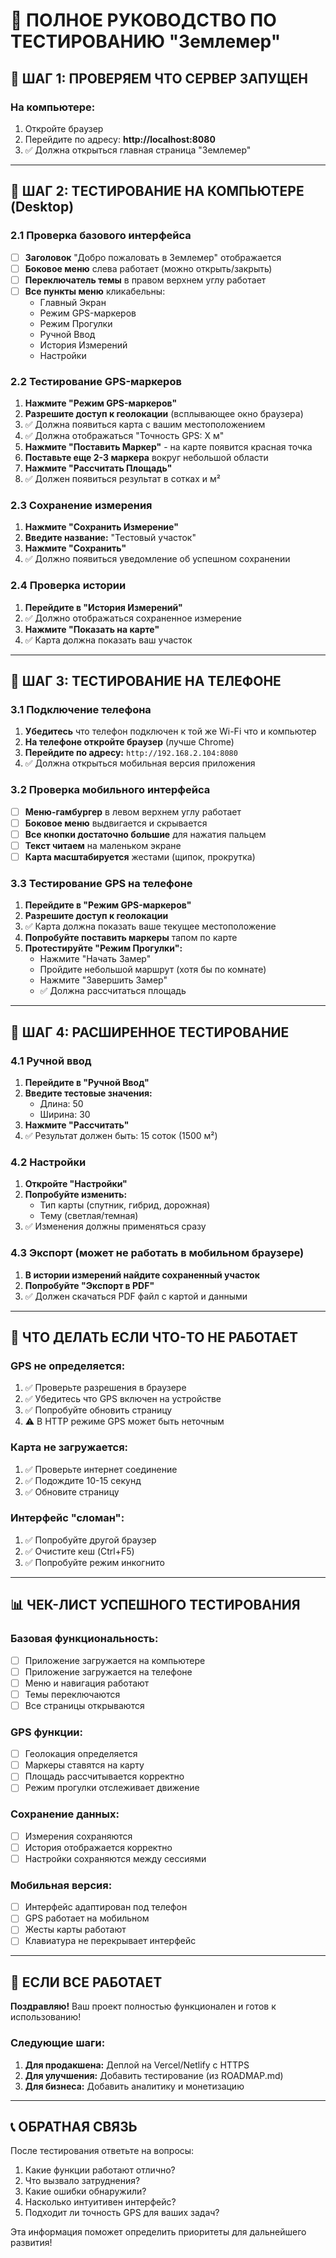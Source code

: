 # 🧪 ПОЛНОЕ РУКОВОДСТВО ПО ТЕСТИРОВАНИЮ "Землемер"

## 📍 ШАГ 1: ПРОВЕРЯЕМ ЧТО СЕРВЕР ЗАПУЩЕН

### На компьютере:
1. Откройте браузер
2. Перейдите по адресу: **http://localhost:8080**
3. ✅ Должна открыться главная страница "Землемер"

---

## 📱 ШАГ 2: ТЕСТИРОВАНИЕ НА КОМПЬЮТЕРЕ (Desktop)

### 2.1 Проверка базового интерфейса
- [ ] **Заголовок** "Добро пожаловать в Землемер" отображается
- [ ] **Боковое меню** слева работает (можно открыть/закрыть)
- [ ] **Переключатель темы** в правом верхнем углу работает
- [ ] **Все пункты меню** кликабельны:
  - Главный Экран
  - Режим GPS-маркеров  
  - Режим Прогулки
  - Ручной Ввод
  - История Измерений
  - Настройки

### 2.2 Тестирование GPS-маркеров
1. **Нажмите "Режим GPS-маркеров"**
2. **Разрешите доступ к геолокации** (всплывающее окно браузера)
3. ✅ Должна появиться карта с вашим местоположением
4. ✅ Должна отображаться "Точность GPS: X м"
5. **Нажмите "Поставить Маркер"** - на карте появится красная точка
6. **Поставьте еще 2-3 маркера** вокруг небольшой области
7. **Нажмите "Рассчитать Площадь"**
8. ✅ Должен появиться результат в сотках и м²

### 2.3 Сохранение измерения
1. **Нажмите "Сохранить Измерение"**
2. **Введите название:** "Тестовый участок"
3. **Нажмите "Сохранить"**
4. ✅ Должно появиться уведомление об успешном сохранении

### 2.4 Проверка истории
1. **Перейдите в "История Измерений"**
2. ✅ Должно отображаться сохраненное измерение
3. **Нажмите "Показать на карте"**
4. ✅ Карта должна показать ваш участок

---

## 📱 ШАГ 3: ТЕСТИРОВАНИЕ НА ТЕЛЕФОНЕ

### 3.1 Подключение телефона
1. **Убедитесь** что телефон подключен к той же Wi-Fi что и компьютер
2. **На телефоне откройте браузер** (лучше Chrome)
3. **Перейдите по адресу:** `http://192.168.2.104:8080`
4. ✅ Должна открыться мобильная версия приложения

### 3.2 Проверка мобильного интерфейса
- [ ] **Меню-гамбургер** в левом верхнем углу работает
- [ ] **Боковое меню** выдвигается и скрывается
- [ ] **Все кнопки достаточно большие** для нажатия пальцем
- [ ] **Текст читаем** на маленьком экране
- [ ] **Карта масштабируется** жестами (щипок, прокрутка)

### 3.3 Тестирование GPS на телефоне
1. **Перейдите в "Режим GPS-маркеров"**
2. **Разрешите доступ к геолокации**
3. ✅ Карта должна показать ваше текущее местоположение
4. **Попробуйте поставить маркеры** тапом по карте
5. **Протестируйте "Режим Прогулки":**
   - Нажмите "Начать Замер"
   - Пройдите небольшой маршрут (хотя бы по комнате)
   - Нажмите "Завершить Замер"
   - ✅ Должна рассчитаться площадь

---

## 🎯 ШАГ 4: РАСШИРЕННОЕ ТЕСТИРОВАНИЕ

### 4.1 Ручной ввод
1. **Перейдите в "Ручной Ввод"**
2. **Введите тестовые значения:**
   - Длина: 50
   - Ширина: 30
3. **Нажмите "Рассчитать"**
4. ✅ Результат должен быть: 15 соток (1500 м²)

### 4.2 Настройки
1. **Откройте "Настройки"**
2. **Попробуйте изменить:**
   - Тип карты (спутник, гибрид, дорожная)
   - Тему (светлая/темная)
3. ✅ Изменения должны применяться сразу

### 4.3 Экспорт (может не работать в мобильном браузере)
1. **В истории измерений найдите сохраненный участок**
2. **Попробуйте "Экспорт в PDF"**
3. ✅ Должен скачаться PDF файл с картой и данными

---

## 🚨 ЧТО ДЕЛАТЬ ЕСЛИ ЧТО-TO НЕ РАБОТАЕТ

### GPS не определяется:
1. ✅ Проверьте разрешения в браузере
2. ✅ Убедитесь что GPS включен на устройстве
3. ✅ Попробуйте обновить страницу
4. ⚠️ В HTTP режиме GPS может быть неточным

### Карта не загружается:
1. ✅ Проверьте интернет соединение
2. ✅ Подождите 10-15 секунд
3. ✅ Обновите страницу

### Интерфейс "сломан":
1. ✅ Попробуйте другой браузер
2. ✅ Очистите кеш (Ctrl+F5)
3. ✅ Попробуйте режим инкогнито

---

## 📊 ЧЕК-ЛИСТ УСПЕШНОГО ТЕСТИРОВАНИЯ

### Базовая функциональность:
- [ ] Приложение загружается на компьютере
- [ ] Приложение загружается на телефоне  
- [ ] Меню и навигация работают
- [ ] Темы переключаются
- [ ] Все страницы открываются

### GPS функции:
- [ ] Геолокация определяется
- [ ] Маркеры ставятся на карту
- [ ] Площадь рассчитывается корректно
- [ ] Режим прогулки отслеживает движение

### Сохранение данных:
- [ ] Измерения сохраняются
- [ ] История отображается корректно
- [ ] Настройки сохраняются между сессиями

### Мобильная версия:
- [ ] Интерфейс адаптирован под телефон
- [ ] GPS работает на мобильном
- [ ] Жесты карты работают
- [ ] Клавиатура не перекрывает интерфейс

---

## 🎉 ЕСЛИ ВСЕ РАБОТАЕТ

**Поздравляю!** Ваш проект полностью функционален и готов к использованию!

### Следующие шаги:
1. **Для продакшена:** Деплой на Vercel/Netlify с HTTPS
2. **Для улучшения:** Добавить тестирование (из ROADMAP.md)
3. **Для бизнеса:** Добавить аналитику и монетизацию

---

## 📞 ОБРАТНАЯ СВЯЗЬ

После тестирования ответьте на вопросы:
1. Какие функции работают отлично?
2. Что вызвало затруднения?
3. Какие ошибки обнаружили?
4. Насколько интуитивен интерфейс?
5. Подходит ли точность GPS для ваших задач?

Эта информация поможет определить приоритеты для дальнейшего развития!
